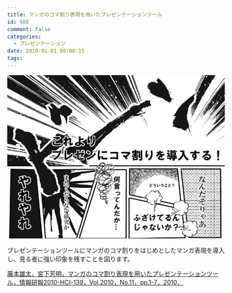 ```yaml
---
title: マンガのコマ割り表現を用いたプレゼンテーションツール
id: 988
comment: false
categories:
  - プレゼンテーション
date: 2010-01-01 00:00:15
tags:
---
```


[![hci_fujimoto](/wp-content/uploads/2015/05/hci_fujimoto.jpg)](/wp-content/uploads/2015/05/hci_fujimoto.jpg)


プレゼンテーションツールにマンガのコマ割りをはじめとしたマンガ表現を導入し、見る者に強い印象を残すことを図ります。

<a href>藤本雄太，宮下芳明，マンガのコマ割り表現を用いたプレゼンテーションツール，情報研報2010-HCI-139，Vol.2010，No.11，pp.1-7，2010．</a>
